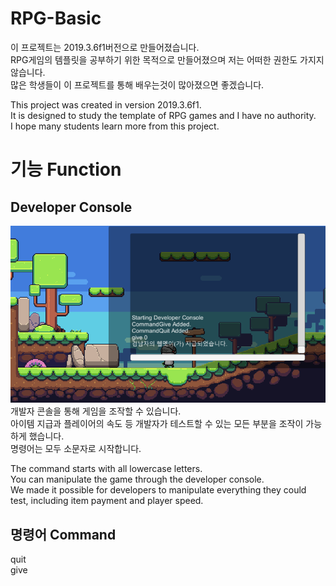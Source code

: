# RPG-Basic

이 프로젝트는 2019.3.6f1버전으로 만들어졌습니다.<br>
RPG게임의 템플릿을 공부하기 위한 목적으로 만들어졌으며 저는 어떠한 권한도 가지지 않습니다.<br>
많은 학생들이 이 프로젝트를 통해 배우는것이 많아졌으면 좋겠습니다.<br>

This project was created in version 2019.3.6f1.<br>
It is designed to study the template of RPG games and I have no authority.<br>
I hope many students learn more from this project.

# 기능 Function
## Developer Console
![Console](./images/Console.png) <br>
개발자 콘솔을 통해 게임을 조작할 수 있습니다.<br>
아이템 지급과 플레이어의 속도 등 개발자가 테스트할 수 있는 모든 부분을 조작이 가능하게 했습니다.<br>
명령어는 모두 소문자로 시작합니다.<br>

The command starts with all lowercase letters.<br>
You can manipulate the game through the developer console.<br>
We made it possible for developers to manipulate everything they could test, including item payment and player speed.<br>

## 명령어 Command
quit<br>
give<br>
